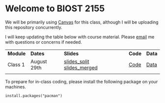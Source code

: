 # Welcome to BIOST 2155

We will be primarily using [Canvas](https://canvas.pitt.edu/courses/324229/pages/welcome-to-biost-2155-introductory-statistical-learning-for-health-sciences) for this class, although I will be uploading this repository concurrently.

I will keep updating the table below with course material. Please [email](soumik@pitt.edu) me with questions or concerns if needed.

|  |  |  |  |  |
|-----------|-----------------|-----------------|-------------|-------------|
| **Module** | **Dates** | **Slides** | **Code** | **Data** |
| Class 1 | August 29th | [slides_split](https://github.com/soumikp/2025_sl4hds/blob/main/class1/slides_split.pdf) [slides_merged](https://github.com/soumikp/2025_sl4hds/blob/main/class1/slides_merged.pdf) | [Code](https://github.com/soumikp/2025_sl4hds/tree/main/class1/code) | [Data](https://github.com/soumikp/2025_sl4hds/tree/main/class1/data) |
|  |  |  |  |  |

To prepare for in-class coding, please install the following package on your machines.

```{r}
install.packages("pacman")
```

